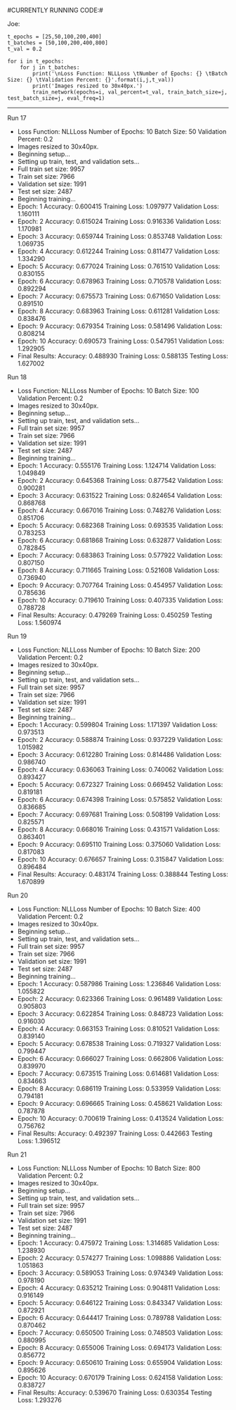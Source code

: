 #CURRENTLY RUNNING CODE:#

Joe:

    t_epochs = [25,50,100,200,400]
    t_batches = [50,100,200,400,800]
    t_val = 0.2

    for i in t_epochs:
        for j in t_batches:
            print('\nLoss Function: NLLLoss \tNumber of Epochs: {} \tBatch Size: {} \tValidation Percent: {}'.format(i,j,t_val))
            print('Images resized to 30x40px.')
            train_network(epochs=i, val_percent=t_val, train_batch_size=j, test_batch_size=j, eval_freq=1)

---

Run 17

* Loss Function: NLLLoss 	Number of Epochs: 10 	Batch Size: 50 	Validation Percent: 0.2
* Images resized to 30x40px.
* Beginning setup...
* Setting up train, test, and validation sets...
* Full train set size:  9957
* Train set size:  7966
* Validation set size:  1991
* Test set size:  2487
* Beginning training...
* Epoch: 1 	Accuracy: 0.600415 	Training Loss: 1.097977 	Validation Loss: 1.160111 
* Epoch: 2 	Accuracy: 0.615024 	Training Loss: 0.916336 	Validation Loss: 1.170981 
* Epoch: 3 	Accuracy: 0.659744 	Training Loss: 0.853748 	Validation Loss: 1.069735 
* Epoch: 4 	Accuracy: 0.612244 	Training Loss: 0.811477 	Validation Loss: 1.334290 
* Epoch: 5 	Accuracy: 0.677024 	Training Loss: 0.761510 	Validation Loss: 0.830155 
* Epoch: 6 	Accuracy: 0.678963 	Training Loss: 0.710578 	Validation Loss: 0.892294 
* Epoch: 7 	Accuracy: 0.675573 	Training Loss: 0.671650 	Validation Loss: 0.891510 
* Epoch: 8 	Accuracy: 0.683963 	Training Loss: 0.611281 	Validation Loss: 0.838476 
* Epoch: 9 	Accuracy: 0.679354 	Training Loss: 0.581496 	Validation Loss: 0.808214 
* Epoch: 10 	Accuracy: 0.690573 	Training Loss: 0.547951 	Validation Loss: 1.292905 
* Final Results:	Accuracy: 0.488930 	Training Loss: 0.588135 	Testing Loss: 1.627002 


Run 18

* Loss Function: NLLLoss 	Number of Epochs: 10 	Batch Size: 100 	Validation Percent: 0.2
* Images resized to 30x40px.
* Beginning setup...
* Setting up train, test, and validation sets...
* Full train set size:  9957
* Train set size:  7966
* Validation set size:  1991
* Test set size:  2487
* Beginning training...
* Epoch: 1 	Accuracy: 0.555176 	Training Loss: 1.124714 	Validation Loss: 1.049849 
* Epoch: 2 	Accuracy: 0.645368 	Training Loss: 0.877542 	Validation Loss: 0.900281 
* Epoch: 3 	Accuracy: 0.631522 	Training Loss: 0.824654 	Validation Loss: 0.868768 
* Epoch: 4 	Accuracy: 0.667016 	Training Loss: 0.748276 	Validation Loss: 0.851706 
* Epoch: 5 	Accuracy: 0.682368 	Training Loss: 0.693535 	Validation Loss: 0.783253 
* Epoch: 6 	Accuracy: 0.681868 	Training Loss: 0.632877 	Validation Loss: 0.782845 
* Epoch: 7 	Accuracy: 0.683863 	Training Loss: 0.577922 	Validation Loss: 0.807150 
* Epoch: 8 	Accuracy: 0.711665 	Training Loss: 0.521608 	Validation Loss: 0.736940 
* Epoch: 9 	Accuracy: 0.707764 	Training Loss: 0.454957 	Validation Loss: 0.785636 
* Epoch: 10 	Accuracy: 0.719610 	Training Loss: 0.407335 	Validation Loss: 0.788728 
* Final Results:	Accuracy: 0.479269 	Training Loss: 0.450259 	Testing Loss: 1.560974 


Run 19

* Loss Function: NLLLoss 	Number of Epochs: 10 	Batch Size: 200 	Validation Percent: 0.2
* Images resized to 30x40px.
* Beginning setup...
* Setting up train, test, and validation sets...
* Full train set size:  9957
* Train set size:  7966
* Validation set size:  1991
* Test set size:  2487
* Beginning training...
* Epoch: 1 	Accuracy: 0.599804 	Training Loss: 1.171397 	Validation Loss: 0.973513 
* Epoch: 2 	Accuracy: 0.588874 	Training Loss: 0.937229 	Validation Loss: 1.015982 
* Epoch: 3 	Accuracy: 0.612280 	Training Loss: 0.814486 	Validation Loss: 0.986740 
* Epoch: 4 	Accuracy: 0.636063 	Training Loss: 0.740062 	Validation Loss: 0.893427 
* Epoch: 5 	Accuracy: 0.672327 	Training Loss: 0.669452 	Validation Loss: 0.819181 
* Epoch: 6 	Accuracy: 0.674398 	Training Loss: 0.575852 	Validation Loss: 0.836685 
* Epoch: 7 	Accuracy: 0.697681 	Training Loss: 0.508199 	Validation Loss: 0.825571 
* Epoch: 8 	Accuracy: 0.668016 	Training Loss: 0.431571 	Validation Loss: 0.863401 
* Epoch: 9 	Accuracy: 0.695110 	Training Loss: 0.375060 	Validation Loss: 0.817083 
* Epoch: 10 	Accuracy: 0.676657 	Training Loss: 0.315847 	Validation Loss: 0.896484 
* Final Results:	Accuracy: 0.483174 	Training Loss: 0.388844 	Testing Loss: 1.670899 


Run 20

* Loss Function: NLLLoss 	Number of Epochs: 10 	Batch Size: 400 	Validation Percent: 0.2
* Images resized to 30x40px.
* Beginning setup...
* Setting up train, test, and validation sets...
* Full train set size:  9957
* Train set size:  7966
* Validation set size:  1991
* Test set size:  2487
* Beginning training...
* Epoch: 1 	Accuracy: 0.587986 	Training Loss: 1.236846 	Validation Loss: 1.055822 
* Epoch: 2 	Accuracy: 0.623366 	Training Loss: 0.961489 	Validation Loss: 0.905803 
* Epoch: 3 	Accuracy: 0.622854 	Training Loss: 0.848723 	Validation Loss: 0.916030 
* Epoch: 4 	Accuracy: 0.663153 	Training Loss: 0.810521 	Validation Loss: 0.839140 
* Epoch: 5 	Accuracy: 0.678538 	Training Loss: 0.719327 	Validation Loss: 0.799447 
* Epoch: 6 	Accuracy: 0.666027 	Training Loss: 0.662806 	Validation Loss: 0.839970 
* Epoch: 7 	Accuracy: 0.673515 	Training Loss: 0.614681 	Validation Loss: 0.834663 
* Epoch: 8 	Accuracy: 0.686119 	Training Loss: 0.533959 	Validation Loss: 0.794181 
* Epoch: 9 	Accuracy: 0.696665 	Training Loss: 0.458621 	Validation Loss: 0.787878 
* Epoch: 10 	Accuracy: 0.700619 	Training Loss: 0.413524 	Validation Loss: 0.756762 
* Final Results:	Accuracy: 0.492397 	Training Loss: 0.442663 	Testing Loss: 1.396512 


Run 21

* Loss Function: NLLLoss 	Number of Epochs: 10 	Batch Size: 800 	Validation Percent: 0.2
* Images resized to 30x40px.
* Beginning setup...
* Setting up train, test, and validation sets...
* Full train set size:  9957
* Train set size:  7966
* Validation set size:  1991
* Test set size:  2487
* Beginning training...
* Epoch: 1 	Accuracy: 0.475972 	Training Loss: 1.314685 	Validation Loss: 1.238930 
* Epoch: 2 	Accuracy: 0.574277 	Training Loss: 1.098886 	Validation Loss: 1.051863 
* Epoch: 3 	Accuracy: 0.589053 	Training Loss: 0.974349 	Validation Loss: 0.978190 
* Epoch: 4 	Accuracy: 0.635212 	Training Loss: 0.904811 	Validation Loss: 0.916149 
* Epoch: 5 	Accuracy: 0.646122 	Training Loss: 0.843347 	Validation Loss: 0.872921 
* Epoch: 6 	Accuracy: 0.644417 	Training Loss: 0.789788 	Validation Loss: 0.870462 
* Epoch: 7 	Accuracy: 0.650500 	Training Loss: 0.748503 	Validation Loss: 0.880995 
* Epoch: 8 	Accuracy: 0.655006 	Training Loss: 0.694173 	Validation Loss: 0.856772 
* Epoch: 9 	Accuracy: 0.650610 	Training Loss: 0.655904 	Validation Loss: 0.895626 
* Epoch: 10 	Accuracy: 0.670179 	Training Loss: 0.624158 	Validation Loss: 0.838727 
* Final Results:	Accuracy: 0.539670 	Training Loss: 0.630354 	Testing Loss: 1.293276 



